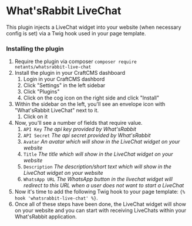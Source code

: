 # What'sRabbit LiveChat

This plugin injects a LiveChat widget into your website (when necessary config is set) via a Twig hook used in your page template.

### Installing the plugin
1. Require the plugin via composer `composer require netants/whatsrabbit-live-chat`
2. Install the plugin in your CraftCMS dashboard
   1. Login in your CraftCMS dashbord
   2. Click "Settings" in the left sidebar
   3. Click "Plugins"
   4. Click on the cog icon on the right side and click "Install"
3. Within the sidebar on the left, you'll see an envelope icon with "What'sRabbit LiveChat" next to it.
   1. Click on it
4. Now, you'll see a number of fields that require value.
   1. `API Key` _The api key provided by What'sRabbit_
   2. `API Secret` _The api secret provided by What'sRabbit_
   3. `Avatar` _An avatar which will show in the LiveChat widget on your website_
   4. `Title` _The title which will show in the LiveChat widget on your website_
   5. `Description` _The description/short text which will show in the LiveChat widget on your website_
   6. `WhatsApp URL` _The WhatsApp button in the livechat widget will redirect to this URL when a user does not want to start a LiveChat_
5. Now it's time to add the following Twig hook to your page template: `{% hook 'whatsrabbit-live-chat' %}`. 
6. Once all of these steps have been done, the LiveChat widget will show on your website and you can start with receiving LiveChats within your What'sRabbit application. 
